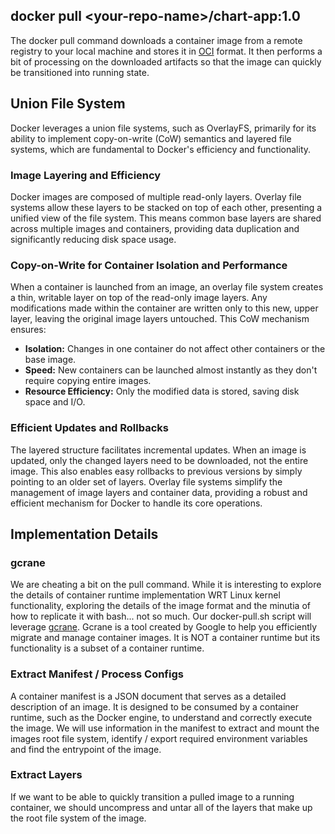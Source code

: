 ## docker pull \<your-repo-name\>/chart-app:1.0
The docker pull command downloads a container image from a remote registry to your local machine and stores it in [OCI](https://opencontainers.org/) format.  It then performs a bit of processing on the downloaded artifacts so that the image can quickly be transitioned into running state. 

## Union File System
Docker leverages a union file systems, such as OverlayFS, primarily for its ability to implement copy-on-write (CoW) semantics and layered file systems, which are fundamental to Docker's efficiency and functionality.

### Image Layering and Efficiency
Docker images are composed of multiple read-only layers. Overlay file systems allow these layers to be stacked on top of each other, presenting a unified view of the file system. This means common base layers are shared across multiple images and containers, providing data duplication and significantly reducing disk space usage.

### Copy-on-Write for Container Isolation and Performance
When a container is launched from an image, an overlay file system creates a thin, writable layer on top of the read-only image layers. Any modifications made within the container are written only to this new, upper layer, leaving the original image layers untouched. This CoW mechanism ensures:

* **Isolation:** Changes in one container do not affect other containers or the base image.
* **Speed:** New containers can be launched almost instantly as they don't require copying entire images.
* **Resource Efficiency:** Only the modified data is stored, saving disk space and I/O.

### Efficient Updates and Rollbacks
The layered structure facilitates incremental updates. When an image is updated, only the changed layers need to be downloaded, not the entire image. This also enables easy rollbacks to previous versions by simply pointing to an older set of layers.  Overlay file systems simplify the management of image layers and container data, providing a robust and efficient mechanism for Docker to handle its core operations.

## Implementation Details
### gcrane
We are cheating a bit on the pull command.  While it is interesting to explore the details of container runtime implementation WRT Linux kernel functionality, exploring the details of the image format and the minutia of how to replicate it with bash... not so much.  Our docker-pull.sh script will leverage [gcrane](https://github.com/google/go-containerregistry/blob/main/cmd/gcrane/README.md).  Gcrane is a tool created by Google to help you efficiently migrate and manage container images.  It is NOT a container runtime but its functionality is a subset of a container runtime.

### Extract Manifest / Process Configs
A container manifest is a JSON document that serves as a detailed description of an image. It is designed to be consumed by a container runtime, such as the Docker engine, to understand and correctly execute the image. We will use information in the manifest to extract and mount the images root file system, identify / export required environment variables and find the entrypoint of the image.

### Extract Layers
If we want to be able to quickly transition a pulled image to a running container, we should uncompress and untar all of the layers that make up the root file system of the image.
